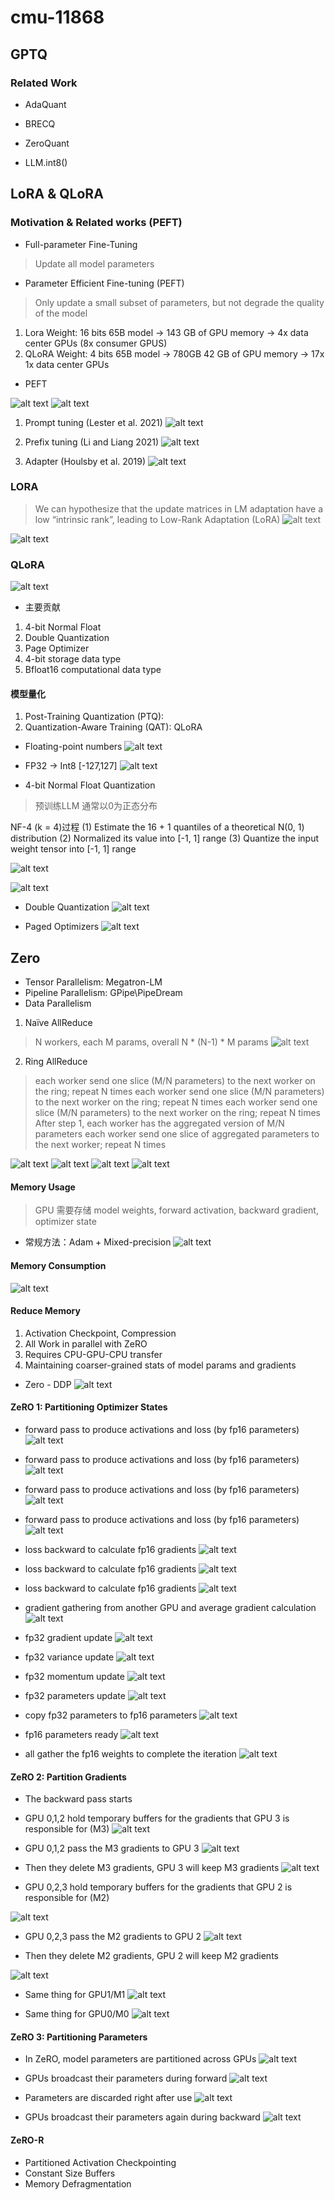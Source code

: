 # cmu-11868

## GPTQ


### Related Work

* AdaQuant

* BRECQ

* ZeroQuant

* LLM.int8()



## LoRA & QLoRA

###  Motivation & Related works (PEFT)

* Full-parameter Fine-Tuning
> Update all model parameters

* Parameter Efficient Fine-tuning (PEFT)
>  Only update a small subset of parameters, but not degrade the quality of the model

1. Lora 
Weight: 16 bits 
65B model -> 143 GB of GPU memory -> 4x data center GPUs (8x consumer GPUS)
2. QLoRA
Weight: 4 bits
65B model -> 780GB 42 GB of GPU memory -> 17x 1x data center GPUs


*  PEFT

![alt text](../img/cmu-11868-3/image-1.png)
![alt text](../img/cmu-11868-3/image-3.png)
1. Prompt tuning (Lester et al. 2021)
![alt text](../img/cmu-11868-3/image-2.png)

2. Prefix tuning  (Li and Liang 2021)
![alt text](../img/cmu-11868-3/image-4.png)

3. Adapter (Houlsby et al. 2019)
![alt text](../img/cmu-11868-3/image-5.png)


### LORA
> We can hypothesize that the update matrices in LM adaptation have a
low “intrinsic rank”, leading to Low-Rank Adaptation (LoRA)
![alt text](../img/cmu-11868-3/image-6.png)

![alt text](../img/cmu-11868-3/image-7.png)


### QLoRA
![alt text](../img/cmu-11868-3/image-8.png)

* 主要贡献
1. 4-bit Normal Float
2. Double Quantization
3. Page Optimizer
4. 4-bit storage data type
5. Bfloat16 computational data type


#### 模型量化
1. Post-Training Quantization (PTQ):
2. Quantization-Aware Training (QAT): QLoRA

* Floating-point numbers
![alt text](../img/cmu-11868-3/image-9.png)

* FP32 ->  Int8 [-127,127]
![alt text](../img/cmu-11868-3/image-10.png)


* 4-bit Normal Float Quantization
> 预训练LLM 通常以0为正态分布

NF-4 (k = 4)过程
(1) Estimate the 16 + 1 quantiles of a theoretical N(0, 1) distribution
(2) Normalized its value into [-1, 1] range
(3) Quantize the input weight tensor into [-1, 1] range

![alt text](../img/cmu-11868-3/image-11.png)

![alt text](../img/cmu-11868-3/image-12.png)

* Double Quantization
![alt text](../img/cmu-11868-3/image-13.png)


* Paged Optimizers
![alt text](../img/cmu-11868-3/image-14.png)


## Zero


* Tensor Parallelism: Megatron-LM
* Pipeline Parallelism: GPipe\PipeDream
* Data Parallelism

1. Naïve AllReduce
> N workers, each M params, overall N * (N-1) * M params
![alt text](../img/cmu-11868-3/image-15.png)
2. Ring AllReduce 
> each worker send one slice (M/N parameters) to the next worker on the ring; repeat N times
> each worker send one slice (M/N parameters) to the next worker on the ring; repeat N times
> each worker send one slice (M/N parameters) to the next worker on the ring; repeat N times
> After step 1, each worker has the aggregated version of M/N parameters
> each worker send one slice of aggregated parameters to the next worker; repeat N times

![alt text](../img/cmu-11868-3/image-16.png)
![alt text](../img/cmu-11868-3/image-19.png)
![alt text](../img/cmu-11868-3/image-17.png)
![alt text](../img/cmu-11868-3/image-18.png)


#### Memory Usage
> GPU 需要存储 model weights, forward activation, backward gradient, optimizer state
* 常规方法：Adam + Mixed-precision
![alt text](../img/cmu-11868-3/image-20.png)

#### Memory Consumption
![alt text](../img/cmu-11868-3/image-21.png)


#### Reduce Memory

1. Activation Checkpoint, Compression
2. All Work in parallel with ZeRO
3. Requires CPU-GPU-CPU transfer
4. Maintaining coarser-grained stats of model params and gradients

* Zero - DDP
![alt text](../img/cmu-11868-3/image-22.png)
#### ZeRO 1: Partitioning Optimizer States
* forward pass to produce activations and loss (by fp16 parameters)
![alt text](../img/cmu-11868-3/image-23.png)

* forward pass to produce activations and loss (by fp16 parameters)
![alt text](../img/cmu-11868-3/image-24.png)

* forward pass to produce activations and loss (by fp16 parameters)
![alt text](../img/cmu-11868-3/image-25.png)

* forward pass to produce activations and loss (by fp16 parameters)
![alt text](../img/cmu-11868-3/image-26.png)


* loss backward to calculate fp16 gradients
![alt text](../img/cmu-11868-3/image-27.png)

* loss backward to calculate fp16 gradients
![alt text](../img/cmu-11868-3/image-28.png)

* loss backward to calculate fp16 gradients
![alt text](../img/cmu-11868-3/image-29.png)

* gradient gathering from another GPU and average gradient calculation
![alt text](../img/cmu-11868-3/image-30.png)

* fp32 gradient update
![alt text](../img/cmu-11868-3/image-31.png)

* fp32 variance update
![alt text](../img/cmu-11868-3/image-32.png)

* fp32 momentum update
![alt text](../img/cmu-11868-3/image-33.png)

* fp32 parameters update
![alt text](../img/cmu-11868-3/image-34.png)

* copy fp32 parameters to fp16 parameters 
![alt text](../img/cmu-11868-3/image-35.png)

* fp16 parameters ready
![alt text](../img/cmu-11868-3/image-36.png)

* all gather the fp16 weights to complete the iteration
![alt text](../img/cmu-11868-3/image-37.png)


#### ZeRO 2: Partition Gradients

* The backward pass starts

* GPU 0,1,2 hold temporary buffers for the gradients that GPU 3 is responsible for (M3) 
![alt text](../img/cmu-11868-3/image-38.png)

* GPU 0,1,2 pass the M3 gradients to GPU 3
![alt text](../img/cmu-11868-3/image-39.png)

* Then they delete M3 gradients, GPU 3 will keep M3 gradients
![alt text](../img/cmu-11868-3/image-40.png)

* GPU 0,2,3 hold temporary buffers for the gradients that GPU 2 is responsible for (M2)

![alt text](../img/cmu-11868-3/image-41.png)

* GPU 0,2,3 pass the M2 gradients to GPU 2
![alt text](../img/cmu-11868-3/image-42.png)

* Then they delete M2 gradients, GPU 2 will keep M2 gradients

![alt text](../img/cmu-11868-3/image-43.png)

* Same thing for GPU1/M1
![alt text](../img/cmu-11868-3/image-44.png)

* Same thing for GPU0/M0
![alt text](../img/cmu-11868-3/image-45.png)



#### ZeRO 3: Partitioning Parameters

* In ZeRO, model parameters are partitioned across GPUs
![alt text](../img/cmu-11868-3/image-46.png)

* GPUs broadcast their parameters during forward
![alt text](../img/cmu-11868-3/image-47.png)

* Parameters are discarded right after use
![alt text](../img/cmu-11868-3/image-48.png)

* GPUs broadcast their parameters again during backward
![alt text](../img/cmu-11868-3/image-49.png)


#### ZeRO-R


* Partitioned Activation Checkpointing
* Constant Size Buffers
* Memory Defragmentation
